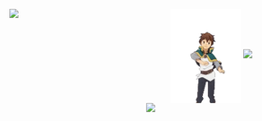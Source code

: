 <p align="center">
   
  
  <img align="left" width="43%" src ="https://github-readme-stats.vercel.app/api?username=fonchii&show_icons=true&count_private=true&theme=darcula&hide_border=true&hide=issues,contribs&hide_rank=true&bg_color=00000000">
  <img  align="center" width="25%"  src="kazuma.gif" />
  <img align="right "width="30%" src ="https://github-readme-stats.vercel.app/api/top-langs/?username=fonchii&layout=compact&hide_border=true&theme=darcula&bg_color=00000000&langs_count=6&hide=jupyter%20notebook,tex,css,php&exclude_repo=Pacman-AI">
   <br>
  <img src ="https://github-readme-streak-stats.herokuapp.com?user=fonchii&theme=darcula&hide_border=true&background=FFFFFF00" > 

  
 
</p>

